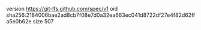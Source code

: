 version https://git-lfs.github.com/spec/v1
oid sha256:2184006bae2ad8cb7f08e7d0a32ea663ec041d8722df27e4f82d62ffa5e0b62e
size 507
